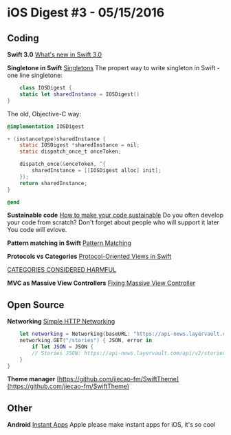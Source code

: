 iOS Digest #3 - 05/15/2016
=======================

## Coding
**Swift 3.0**
[What's new in Swift 3.0](https://www.hackingwithswift.com/swift3)

**Singletone in Swift**
[Singletons](https://thatthinginswift.com/singletons/)
The propert way to write singleton in Swift - one line singletone:
```Swift
    class IOSDigest {
    static let sharedInstance = IOSDigest()
}
```

The old, Objective-C way:
```Objective-C
@implementation IOSDigest

+ (instancetype)sharedInstance {
    static IOSDigest *sharedInstance = nil;
    static dispatch_once_t onceToken;

    dispatch_once(&onceToken, ^{
        sharedInstance = [[IOSDigest alloc] init];
    });
    return sharedInstance;
}

@end
```

**Sustainable code**
[How to make your code sustainable](https://vimeo.com/138774243)
Do you often develop your code from scratch? Don't forget about people who will support it later
You code will evlove. 

**Pattern matching in Swift**
[Pattern Matching](http://alisoftware.github.io/swift/pattern-matching/2016/03/27/pattern-matching-1)

**Protocols vs Categories**
[Protocol-Oriented Views in Swift](https://www.natashatherobot.com/protocol-oriented-views-in-swift)

[CATEGORIES CONSIDERED HARMFUL](http://www.catehuston.com/blog/2016/02/04/categories-considered-harmful/)

**MVC as Massive View Controllers**
[Fixing Massive View Controller](http://clean-swift.com/clean-swift-ios-architecture/)


## Open Source
**Networking**
[Simple HTTP Networking](https://github.com/3lvis/Networking)
```Swift
    let networking = Networking(baseURL: "https://api-news.layervault.com/api/v2")
    networking.GET("/stories") { JSON, error in
        if let JSON = JSON {
        // Stories JSON: https://api-news.layervault.com/api/v2/stories
    }
}
```

**Theme manager**
[https://github.com/jiecao-fm/SwiftTheme](https://github.com/jiecao-fm/SwiftTheme)

## Other
**Android**
[Instant Apps](https://developer.android.com/topic/instant-apps/index.html)
Apple please make instant apps for iOS, it's so cool